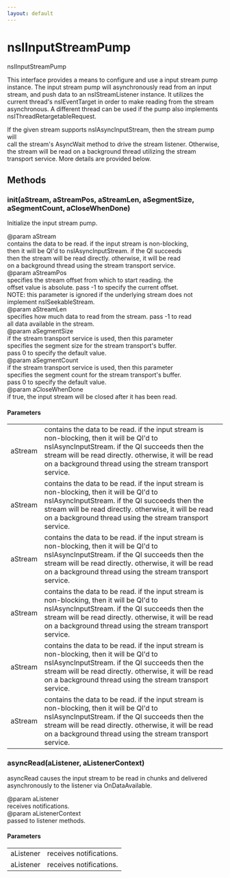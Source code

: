 ```yaml
---
layout: default
---
```


# nsIInputStreamPump #
  
nsIInputStreamPump  
  
This interface provides a means to configure and use a input stream pump  
instance.  The input stream pump will asynchronously read from an input  
stream, and push data to an nsIStreamListener instance.  It utilizes the  
current thread's nsIEventTarget in order to make reading from the stream  
asynchronous. A different thread can be used if the pump also implements  
nsIThreadRetargetableRequest.  
  
If the given stream supports nsIAsyncInputStream, then the stream pump will  
call the stream's AsyncWait method to drive the stream listener.  Otherwise,  
the stream will be read on a background thread utilizing the stream  
transport service.  More details are provided below.  
  

## Methods ##

### init(aStream, aStreamPos, aStreamLen, aSegmentSize, aSegmentCount, aCloseWhenDone) ###
  
Initialize the input stream pump.  
  
@param aStream  
       contains the data to be read.  if the input stream is non-blocking,  
       then it will be QI'd to nsIAsyncInputStream.  if the QI succeeds  
       then the stream will be read directly.  otherwise, it will be read  
       on a background thread using the stream transport service.  
@param aStreamPos  
       specifies the stream offset from which to start reading.  the  
       offset value is absolute.  pass -1 to specify the current offset.  
       NOTE: this parameter is ignored if the underlying stream does not  
       implement nsISeekableStream.  
@param aStreamLen  
       specifies how much data to read from the stream.  pass -1 to read  
       all data available in the stream.  
@param aSegmentSize  
       if the stream transport service is used, then this parameter  
       specifies the segment size for the stream transport's buffer.  
       pass 0 to specify the default value.  
@param aSegmentCount  
       if the stream transport service is used, then this parameter  
       specifies the segment count for the stream transport's buffer.  
       pass 0 to specify the default value.  
@param aCloseWhenDone  
       if true, the input stream will be closed after it has been read.  
  

#### Parameters ####

<table>

<tr>
<td>aStream</td>
<td>       contains the data to be read.  if the input stream is non-blocking,  
       then it will be QI'd to nsIAsyncInputStream.  if the QI succeeds  
       then the stream will be read directly.  otherwise, it will be read  
       on a background thread using the stream transport service.  
</td>
</tr>

<tr>
<td>aStream</td>
<td>       contains the data to be read.  if the input stream is non-blocking,  
       then it will be QI'd to nsIAsyncInputStream.  if the QI succeeds  
       then the stream will be read directly.  otherwise, it will be read  
       on a background thread using the stream transport service.  
</td>
</tr>

<tr>
<td>aStream</td>
<td>       contains the data to be read.  if the input stream is non-blocking,  
       then it will be QI'd to nsIAsyncInputStream.  if the QI succeeds  
       then the stream will be read directly.  otherwise, it will be read  
       on a background thread using the stream transport service.  
</td>
</tr>

<tr>
<td>aStream</td>
<td>       contains the data to be read.  if the input stream is non-blocking,  
       then it will be QI'd to nsIAsyncInputStream.  if the QI succeeds  
       then the stream will be read directly.  otherwise, it will be read  
       on a background thread using the stream transport service.  
</td>
</tr>

<tr>
<td>aStream</td>
<td>       contains the data to be read.  if the input stream is non-blocking,  
       then it will be QI'd to nsIAsyncInputStream.  if the QI succeeds  
       then the stream will be read directly.  otherwise, it will be read  
       on a background thread using the stream transport service.  
</td>
</tr>

<tr>
<td>aStream</td>
<td>       contains the data to be read.  if the input stream is non-blocking,  
       then it will be QI'd to nsIAsyncInputStream.  if the QI succeeds  
       then the stream will be read directly.  otherwise, it will be read  
       on a background thread using the stream transport service.  
</td>
</tr>

</table>

### asyncRead(aListener, aListenerContext) ###
  
asyncRead causes the input stream to be read in chunks and delivered  
asynchronously to the listener via OnDataAvailable.  
  
@param aListener  
       receives notifications.  
@param aListenerContext  
       passed to listener methods.  
  

#### Parameters ####

<table>

<tr>
<td>aListener</td>
<td>       receives notifications.  
</td>
</tr>

<tr>
<td>aListener</td>
<td>       receives notifications.  
</td>
</tr>

</table>
